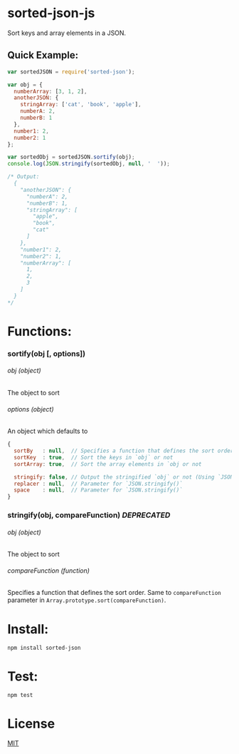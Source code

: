 # sorted-json-js

Sort keys and array elements in a JSON.

## Quick Example:

```js
var sortedJSON = require('sorted-json');

var obj = {
  numberArray: [3, 1, 2],
  anotherJSON: {
    stringArray: ['cat', 'book', 'apple'],
    numberA: 2,
    numberB: 1
  },
  number1: 2,
  number2: 1
};

var sortedObj = sortedJSON.sortify(obj);
console.log(JSON.stringify(sortedObj, null, '  '));

/* Output:
  {
    "anotherJSON": {
      "numberA": 2,
      "numberB": 1,
      "stringArray": [
        "apple",
        "book",
        "cat"
      ]
    },
    "number1": 2,
    "number2": 1,
    "numberArray": [
      1,
      2,
      3
    ]
  }
*/
```

# Functions:

### sortify(obj [, options])

###### obj (object)

The object to sort

###### options (object)

An object which defaults to

```js
{
  sortBy   : null,  // Specifies a function that defines the sort order. Same to `compareFunction` parameter in `Array.prototype.sort(compareFunction)`
  sortKey  : true,  // Sort the keys in `obj` or not
  sortArray: true,  // Sort the array elements in `obj or not

  stringify: false, // Output the stringified `obj` or not (Using `JSON.stringify()`)
  replacer : null,  // Parameter for `JSON.stringify()`
  space    : null,  // Parameter for `JSON.stringify()`
}
```

### stringify(obj, compareFunction) ***DEPRECATED***

###### obj (object)

The object to sort

###### compareFunction (function)

Specifies a function that defines the sort order. Same to `compareFunction` parameter in `Array.prototype.sort(compareFunction)`.

# Install:

```shell
npm install sorted-json
```

# Test:

```shell
npm test
```

# License

[MIT](LICENSE)

[downloads-image]: http://img.shields.io/npm/dm/sorted-json.svg

[npm-url]: https://npmjs.org/package/sorted-json
[npm-image]: http://img.shields.io/npm/v/sorted-json.svg
